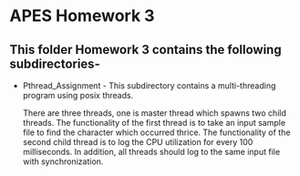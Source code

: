 #  APES Homework 3

## This folder Homework 3 contains the following subdirectories-

* Pthread_Assignment - This subdirectory contains a multi-threading program using posix threads.

	There are three threads, one is master thread which spawns two child threads.
	The functionality of the first thread is to take an input sample file to find the character which occurred thrice.
	The functionality of the second child thread is to log the CPU utilization for every 100 milliseconds.
	In addition, all threads should log to the same input file with synchronization.
